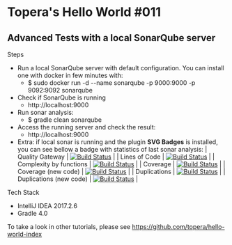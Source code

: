 # Topera's Hello World #011
## Advanced Tests with a local SonarQube server

Steps

* Run a local SonarQube server with default configuration. You can install one with docker in few minutes with:
    * $ sudo docker run -d --name sonarqube -p 9000:9000 -p 9092:9092 sonarqube
* Check if SonarQube is running
    * http://localhost:9000
* Run sonar analysis:
    * $ gradle clean sonarqube
* Access the running server and check the result:
    * http://localhost:9000
* Extra: if local sonar is running and the plugin **SVG Badges** is installed, you can see bellow a badge with statistics of last sonar analysis:
| Quality Gateway | [![Build Status](http://localhost:9000/api/badges/gate?key=my:project)](http://localhost:9000/dashboard?id=my:project)  | 
| Lines of Code |	[![Build Status](http://localhost:9000/api/badges/measure?metric=ncloc&key=my:project)](http://localhost:9000/dashboard?id=my:project) |
| Complexity  by functions |	[![Build Status](http://localhost:9000/api/badges/measure?metric=function_complexity&key=my:project)](http://localhost:9000/dashboard?id=my:project) |
| Coverage |	[![Build Status](http://localhost:9000/api/badges/measure?metric=coverage&key=my:project)](http://localhost:9000/dashboard?id=my:project) |
| Coverage (new code) |	[![Build Status](http://localhost:9000/api/badges/measure?metric=new_coverage&key=my:project)](http://localhost:9000/dashboard?id=my:project) |
| Duplications |	[![Build Status](http://localhost:9000/api/badges/measure?metric=new_coverage&key=my:project)](http://localhost:9000/dashboard?id=my:project) |
| Duplications (new code) |	[![Build Status](http://localhost:9000/api/badges/measure?metric=duplicated_lines_density&key=my:project)](http://localhost:9000/dashboard?id=my:project) |

Tech Stack
* IntelliJ IDEA 2017.2.6
* Gradle 4.0

To take a look in other tutorials, please see https://github.com/topera/hello-world-index
